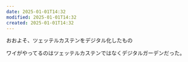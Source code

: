```yaml
---
date: 2025-01-01T14:32
modified: 2025-01-01T14:32
created: 2025-01-01T14:32
---
```


おおよそ、ツェッテルカステンをデジタル化したもの

ワイがやってるのはツェッテルカステンではなくデジタルガーデンだった。

